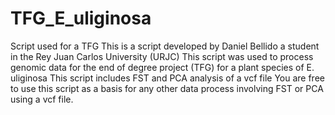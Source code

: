 # TFG_E_uliginosa
Script used for a TFG
This is a script developed by Daniel Bellido a student in the Rey Juan Carlos University (URJC)
This script was used to process genomic data for the end of degree project (TFG) for a plant species of E. uliginosa
This script includes FST and PCA analysis of a vcf file
You are free to use this script as a basis for any other data process involving FST or PCA using a vcf file.
